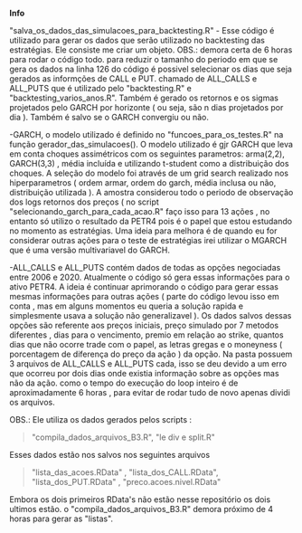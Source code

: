 **Info**

"salva_os_dados_das_simulacoes_para_backtesting.R" - Esse código é utilizado para gerar os dados que serão utilizado no backtesting das estratégias. Ele consiste me criar um objeto. OBS.: demora certa de 6 horas para rodar o código todo. para reduzir o tamanho do periodo em que se gera os dados na linha 126 do código é possivel selecionar os dias que seja gerados as informções de CALL e PUT.
chamado de ALL_CALLS e ALL_PUTS que é utilizado pelo "backtesting.R" e "backtesting_varios_anos.R". Também é gerado os retornos e os sigmas projetados pelo GARCH por horizonte 
( ou seja, são n dias projetados por dia ). Também é salvo se o GARCH convergiu ou não.

-GARCH, o modelo utilizado é definido no "funcoes_para_os_testes.R" na função gerador_das_simulacoes(). O modelo utilizado é gjr GARCH que leva em conta choques assimétricos com os seguintes parametros: arma(2,2), GARCH(3,3) , média incluída e utilizando t-student como a distribuição dos choques. A seleção do modelo foi através de um grid search realizado nos hiperparametros ( ordem armar, ordem do garch, média inclusa ou não, distribuição utilizada ). A amostra considerou todo o periodo de observação dos logs retornos dos preços ( no script "selecionando_garch_para_cada_acao.R" faço isso para 13 ações , no entanto só utilizo o resultado da PETR4 pois é o papel que estou estudando no momento as estratégias. Uma ideia para melhora é de quando eu for considerar outras ações para o teste de estratégias irei utilizar o MGARCH que é uma versão multivariavel do GARCH.

-ALL_CALLS e ALL_PUTS contém dados de todas as opções negociadas entre 2006 e 2020. Atualmente o código só gera essas informações para o ativo PETR4. A ideia é continuar aprimorando o código para gerar essas mesmas informações para outras ações ( parte do código levou isso em conta , mas em alguns momentos eu queria a solução rapida e simplesmente usava a solução não generalizavel ). Os dados salvos dessas opções são referente aos preços iniciais, preço simulado por 7 metodos diferentes , dias para o vencimento, premio em relação ao strike, quantos dias que não ocorre trade com o papel, as letras gregas e o moneyness ( porcentagem de diferença do preço da ação ) da opção. Na pasta possuem 3 arquivos de ALL_CALLS e ALL_PUTS cada, isso se deu devido a um erro que ocorreu por dois dias onde existia informação sobre as opções mas não da ação. como o tempo do execução do loop inteiro é de aproximadamente 6 horas , para evitar de rodar tudo de novo apenas dividi os arquivos. 

OBS.: Ele utiliza os dados gerados pelos scripts :
> "compila_dados_arquivos_B3.R", "le div e split.R" 

Esses dados estão nos salvos nos seguintes arquivos
> "lista_das_acoes.RData" , "lista_dos_CALL.RData", "lista_dos_PUT.RData" , "preco.acoes.nivel.RData"

Embora os dois primeiros RData's não estão nesse repositório os dois ultimos estão. o "compila_dados_arquivos_B3.R" demora próximo de 4 horas para gerar as "listas".

